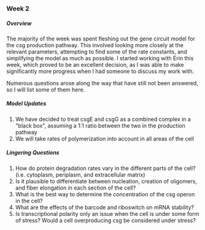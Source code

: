 ### Week 2

##### Overview
The majority of the week was spent fleshing out the gene circuit model for the csg production pathway. This involved looking more closely at the relevant parameters, attempting to find some of the rate constants, and simplifying the model as much as possible. I started working with Erin this week, which proved to be an excellent decision, as I was able to make significantly more progress when I had someone to discuss my work with.

Numerous questions arose along the way that have still not been answered, so I will list some of them here.

##### Model Updates
1. We have decided to treat csgE and csgG as a combined complex in a  "black box", assuming a 1:1 ratio between the two in the production pathway
2. We will take rates of polymerization into account in all areas of the cell

##### Lingering Questions
1. How do protein degradation rates vary in the different parts of the cell? (i.e. cytoplasm, periplasm, and extracellular matrix)
2. Is it plausible to differentiate between nucleation, creation of oligomers, and fiber elongation in each section of the cell?
3. What is the best way to determine the concentration of the csg operon in the cell?
4. What are the effects of the barcode and riboswitch on mRNA stability?
5. Is transcriptional polarity only an issue when the cell is under some form of stress? Would a cell overproducing csg be considered under stress?
